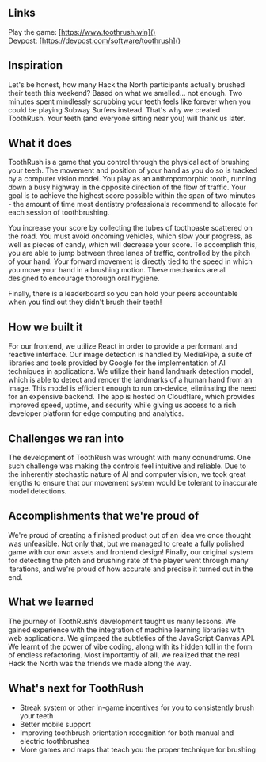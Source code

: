 ## Links

Play the game: [https://www.toothrush.win]()  
Devpost: [https://devpost.com/software/toothrush]()

## Inspiration
Let's be honest, how many Hack the North participants actually brushed their teeth this weekend? Based on what we smelled... not enough.
Two minutes spent mindlessly scrubbing your teeth feels like forever when you could be playing Subway Surfers instead.
That's why we created ToothRush. Your teeth (and everyone sitting near you) will thank us later.

## What it does
ToothRush is a game that you control through the physical act of brushing your teeth. The movement and position of your hand as you do so is tracked by a computer vision model. You play as an anthropomorphic tooth, running down a busy highway in the opposite direction of the flow of traffic. Your goal is to achieve the highest score possible within the span of two minutes - the amount of time most dentistry professionals recommend to allocate for each session of toothbrushing.

You increase your score by collecting the tubes of toothpaste scattered on the road. You must avoid oncoming vehicles, which slow your progress, as well as pieces of candy, which will decrease your score. To accomplish this, you are able to jump between three lanes of traffic, controlled by the pitch of your hand. Your forward movement is directly tied to the speed in which you move your hand in a brushing motion. These mechanics are all designed to encourage thorough oral hygiene.

Finally, there is a leaderboard so you can hold your peers accountable when you find out they didn't brush their teeth!

## How we built it
For our frontend, we utilize React in order to provide a performant and reactive interface. Our image detection is handled by MediaPipe, a suite of libraries and tools provided by Google for the implementation of AI techniques in applications. We utilize their hand landmark detection model, which is able to detect and render the landmarks of a human hand from an image. This model is efficient enough to run on-device, eliminating the need for an expensive backend. The app is hosted on Cloudflare, which provides improved speed, uptime, and security while giving us access to a rich developer platform for edge computing and analytics.

## Challenges we ran into
The development of ToothRush was wrought with many conundrums. One such challenge was making the controls feel intuitive and reliable. Due to the inherently stochastic nature of AI and computer vision, we took great lengths to ensure that our movement system would be tolerant to inaccurate model detections.

## Accomplishments that we're proud of
We're proud of creating a finished product out of an idea we once thought was unfeasible. Not only that, but we managed to create a fully polished game with our own assets and frontend design! Finally, our original system for detecting the pitch and brushing rate of the player went through many iterations, and we're proud of how accurate and precise it turned out in the end.

## What we learned
The journey of ToothRush’s development taught us many lessons. We gained experience with the integration of machine learning libraries with web applications. We glimpsed the subtleties of the JavaScript Canvas API. We learnt of the power of vibe coding, along with its hidden toll in the form of endless refactoring. Most importantly of all, we realized that the real Hack the North was the friends we made along the way.

## What's next for ToothRush
- Streak system or other in-game incentives for you to consistently brush your teeth
- Better mobile support
- Improving toothbrush orientation recognition for both manual and electric toothbrushes
- More games and maps that teach you the proper technique for brushing

